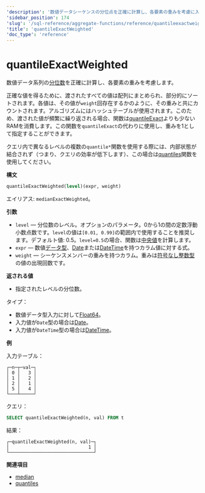 ```yaml
---
'description': '数値データシーケンスの分位点を正確に計算し、各要素の重みを考慮に入れます。'
'sidebar_position': 174
'slug': '/sql-reference/aggregate-functions/reference/quantileexactweighted'
'title': 'quantileExactWeighted'
'doc_type': 'reference'
---
```



# quantileExactWeighted

数値データ系列の[分位数](https://en.wikipedia.org/wiki/Quantile)を正確に計算し、各要素の重みを考慮します。

正確な値を得るために、渡されたすべての値は配列にまとめられ、部分的にソートされます。各値は、その値が`weight`回存在するかのように、その重みと共にカウントされます。アルゴリズムにはハッシュテーブルが使用されます。このため、渡された値が頻繁に繰り返される場合、関数は[quantileExact](/sql-reference/aggregate-functions/reference/quantileexact#quantileexact)よりも少ないRAMを消費します。この関数を`quantileExact`の代わりに使用し、重みを1として指定することができます。

クエリ内で異なるレベルの複数の`quantile*`関数を使用する際には、内部状態が結合されず（つまり、クエリの効率が低下します）、この場合は[quantiles](../../../sql-reference/aggregate-functions/reference/quantiles.md#quantiles)関数を使用してください。

**構文**

```sql
quantileExactWeighted(level)(expr, weight)
```

エイリアス: `medianExactWeighted`。

**引数**

- `level` — 分位数のレベル。オプションのパラメータ。0から1の間の定数浮動小数点数です。`level`の値は`[0.01, 0.99]`の範囲内で使用することを推奨します。デフォルト値: 0.5。`level=0.5`の場合、関数は[中央値](https://en.wikipedia.org/wiki/Median)を計算します。
- `expr` — 数値[データ型](/sql-reference/data-types)、[Date](../../../sql-reference/data-types/date.md)または[DateTime](../../../sql-reference/data-types/datetime.md)を持つカラム値に対する式。
- `weight` — シーケンスメンバーの重みを持つカラム。重みは[符号なし整数型](../../../sql-reference/data-types/int-uint.md)の値の出現回数です。

**返される値**

- 指定されたレベルの分位数。

タイプ：

- 数値データ型入力に対して[Float64](../../../sql-reference/data-types/float.md)。
- 入力値が`Date`型の場合は[Date](../../../sql-reference/data-types/date.md)。
- 入力値が`DateTime`型の場合は[DateTime](../../../sql-reference/data-types/datetime.md)。

**例**

入力テーブル：

```text
┌─n─┬─val─┐
│ 0 │   3 │
│ 1 │   2 │
│ 2 │   1 │
│ 5 │   4 │
└───┴─────┘
```

クエリ：

```sql
SELECT quantileExactWeighted(n, val) FROM t
```

結果：

```text
┌─quantileExactWeighted(n, val)─┐
│                             1 │
└───────────────────────────────┘
```

**関連項目**

- [median](/sql-reference/aggregate-functions/reference/median)
- [quantiles](/sql-reference/aggregate-functions/reference/quantiles)
